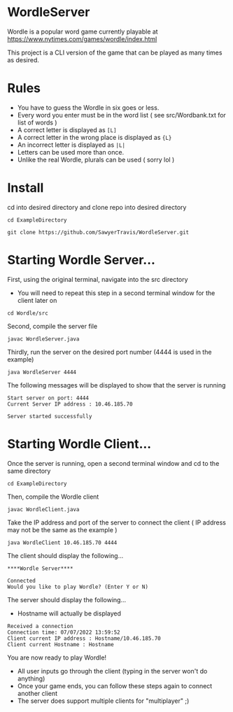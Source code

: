 # WordleServer

Wordle is a popular word game currently playable at https://www.nytimes.com/games/wordle/index.html

This project is a CLI version of the game that can be played as many times as desired.

# Rules 

* You have to guess the Wordle in six goes or less.
* Every word you enter must be in the word list ( see src/Wordbank.txt for list of words )
* A correct letter is displayed as ```[L]```
* A correct letter in the wrong place is displayed as ```{L}```
* An incorrect letter is displayed as ```|L|```
* Letters can be used more than once.
* Unlike the real Wordle, plurals can be used ( sorry lol )

# Install

cd into desired directory and clone repo into desired directory 

```
cd ExampleDirectory
```

```
git clone https://github.com/SawyerTravis/WordleServer.git
```

# Starting Wordle Server...

First, using the original terminal, navigate into the src directory 
* You will need to repeat this step in a second terminal window for the client later on

```
cd Wordle/src
```

Second, compile the server file

```
javac WordleServer.java
```

Thirdly, run the server on the desired port number (4444 is used in the example)

```
java WordleServer 4444
```

The following messages will be displayed to show that the server is running

```
Start server on port: 4444
Current Server IP address : 10.46.185.70

Server started successfully
```

# Starting Wordle Client... 

Once the server is running, open a second terminal window and cd to the same directory 

```
cd ExampleDirectory
```

Then, compile the Wordle client 

```
javac WordleClient.java
```

Take the IP address and port of the server to connect the client
( IP address may not be the same as the example )
```
java WordleClient 10.46.185.70 4444
```

The client should display the following...
```
****Wordle Server****

Connected
Would you like to play Wordle? (Enter Y or N) 
````

The server should display the following...
* Hostname will actually be displayed  
```
Received a connection
Connection time: 07/07/2022 13:59:52
Client current IP address : Hostname/10.46.185.70
Client current Hostname : Hostname 
```

You are now ready to play Wordle! 

* All user inputs go through the client (typing in the server won't do anything)
* Once your game ends, you can follow these steps again to connect another client 
* The server does support multiple clients for "multiplayer" ;)  



